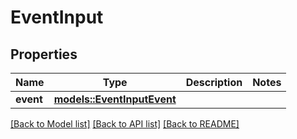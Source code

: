 # EventInput

## Properties

Name | Type | Description | Notes
------------ | ------------- | ------------- | -------------
**event** | [**models::EventInputEvent**](EventInput_event.md) |  | 

[[Back to Model list]](../README.md#documentation-for-models) [[Back to API list]](../README.md#documentation-for-api-endpoints) [[Back to README]](../README.md)


